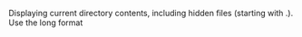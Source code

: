 Displaying current directory contents, including hidden files (starting with .). Use the long format
